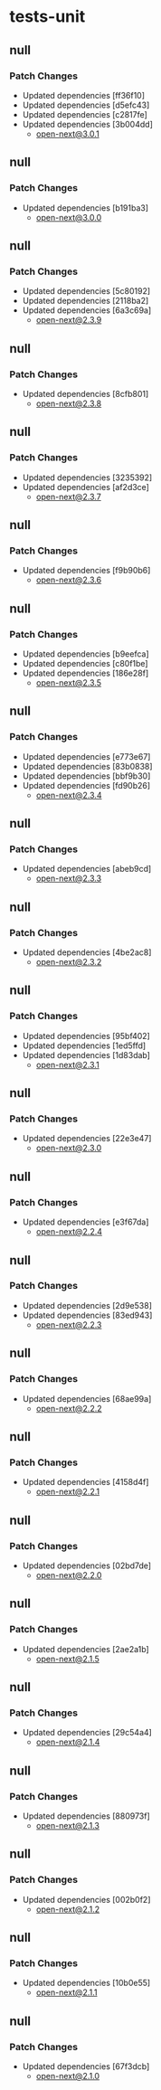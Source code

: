 # tests-unit

## null

### Patch Changes

- Updated dependencies [ff36f10]
- Updated dependencies [d5efc43]
- Updated dependencies [c2817fe]
- Updated dependencies [3b004dd]
  - open-next@3.0.1

## null

### Patch Changes

- Updated dependencies [b191ba3]
  - open-next@3.0.0

## null

### Patch Changes

- Updated dependencies [5c80192]
- Updated dependencies [2118ba2]
- Updated dependencies [6a3c69a]
  - open-next@2.3.9

## null

### Patch Changes

- Updated dependencies [8cfb801]
  - open-next@2.3.8

## null

### Patch Changes

- Updated dependencies [3235392]
- Updated dependencies [af2d3ce]
  - open-next@2.3.7

## null

### Patch Changes

- Updated dependencies [f9b90b6]
  - open-next@2.3.6

## null

### Patch Changes

- Updated dependencies [b9eefca]
- Updated dependencies [c80f1be]
- Updated dependencies [186e28f]
  - open-next@2.3.5

## null

### Patch Changes

- Updated dependencies [e773e67]
- Updated dependencies [83b0838]
- Updated dependencies [bbf9b30]
- Updated dependencies [fd90b26]
  - open-next@2.3.4

## null

### Patch Changes

- Updated dependencies [abeb9cd]
  - open-next@2.3.3

## null

### Patch Changes

- Updated dependencies [4be2ac8]
  - open-next@2.3.2

## null

### Patch Changes

- Updated dependencies [95bf402]
- Updated dependencies [1ed5ffd]
- Updated dependencies [1d83dab]
  - open-next@2.3.1

## null

### Patch Changes

- Updated dependencies [22e3e47]
  - open-next@2.3.0

## null

### Patch Changes

- Updated dependencies [e3f67da]
  - open-next@2.2.4

## null

### Patch Changes

- Updated dependencies [2d9e538]
- Updated dependencies [83ed943]
  - open-next@2.2.3

## null

### Patch Changes

- Updated dependencies [68ae99a]
  - open-next@2.2.2

## null

### Patch Changes

- Updated dependencies [4158d4f]
  - open-next@2.2.1

## null

### Patch Changes

- Updated dependencies [02bd7de]
  - open-next@2.2.0

## null

### Patch Changes

- Updated dependencies [2ae2a1b]
  - open-next@2.1.5

## null

### Patch Changes

- Updated dependencies [29c54a4]
  - open-next@2.1.4

## null

### Patch Changes

- Updated dependencies [880973f]
  - open-next@2.1.3

## null

### Patch Changes

- Updated dependencies [002b0f2]
  - open-next@2.1.2

## null

### Patch Changes

- Updated dependencies [10b0e55]
  - open-next@2.1.1

## null

### Patch Changes

- Updated dependencies [67f3dcb]
  - open-next@2.1.0
